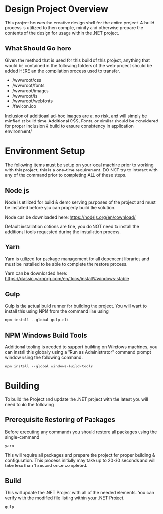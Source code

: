 # Design Project Overview

This project houses the creative design shell for the entire project.  A build process is utilized to then compile, minify and otherwise prepare the contents of the design for usage within the .NET project.

## What Should Go here
Given the method that is used for this build of this project, anything that would be contained in the following folders of the web-project should be added HERE an the compilation process used to transfer.

*  /wwwroot/css
*  /wwwroot/fonts
*  /wwwroot/images
*  /wwwroot/js
*  /wwwroot/webfonts
*  /favicon.ico

Inclusion of additioanl ad-hoc images are at no risk, and will simply be minfied at build time.  Additional CSS, Fonts, or similar should be considered for proper inclusion & build to ensure consistency in application environment/

# Environment Setup
The following items must be setup on your local machine prior to working with this project, this is a one-time requirement.  DO NOT try to interact with any of the command prior to completing ALL of these steps.

## Node.js
Node is utilized for build & demo serving purposes of the project and must be installed before you can properly build the solution.

Node can be downloaded here: https://nodejs.org/en/download/ 

Default installation options are fine, you do NOT need to install the additional tools requested during the installation process.

## Yarn
Yarn is utilized for package management for all dependent libraries and must be installed to be able to complete the restore process.

Yarn can be downloaded here: https://classic.yarnpkg.com/en/docs/install/#windows-stable

## Gulp
Gulp is the actual build runner for building the project.  You will want to install this using NPM from the command line using

`npm install --global gulp-cli`

## NPM Windows Build Tools
Additional tooling is needed to support building on Windows machines, you can install this globally using a "Run as Administrator" command prompt window using the following command.

`npm install --global windows-build-tools`

# Building
To build the Project and update the .NET project with the latest you will need to do the following

## Prerequisite Restoring of Packages
Before executing any commands you should restore all packages using the single-command 

`yarn`

This will require all packages and prepare the project for proper building & configuration.  This process initially may take up to 20-30 seconds and will take less than 1 second once completed.

## Build

This will update the .NET Project with all of the needed elements.  You can verify with the modified file listing within your .NET Project.

`gulp`